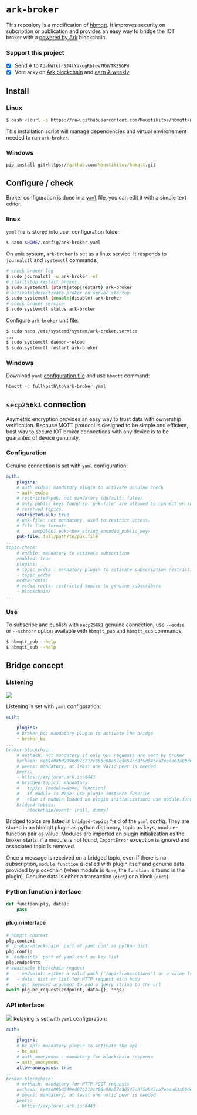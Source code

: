 
# `ark-broker`

This reposiory is a modification of [hbmqtt](https://hbmqtt.readthedocs.io/en/latest/index.html). It improves security on subcription or publication and provides an easy way to bridge the IOT broker with a [powered by Ark](https://ark.io/powered-by-ark) blockchain.

### Support this project

  * [X] Send &#1126; to `AUahWfkfr5J4tYakugRbfow7RWVTK35GPW`
  * [X] Vote `arky` on [Ark blockchain](https://explorer.ark.io) and [earn &#1126; weekly](http://dpos.arky-delegate.info/arky)

## Install

### Linux

```bash
$ bash <(curl -s https://raw.githubusercontent.com/Moustikitos/hbmqtt/master/ark-broker/install-ark-broker.sh)
```

This installation script will manage dependencies and virtual environement needed to run `ark-broker`.

### Windows

```cmd
pip install git+https://github.com/Moustikitos/hbmqtt.git
```

## Configure / check

Broker configuration is done in a [`yaml`](https://yaml.org/) file, you can edit it with a simple text editor.

### linux

`yaml` file is stored into user configuration folder.

```bash
$ nano $HOME/.config/ark-broker.yaml
```

On unix system, `ark-broker` is set as a linux service. It responds to `journalctl` and `systemctl` commands:

```bash
# check broker log
$ sudo journalctl -u ark-broker -ef
# start|stop|restart broker
$ sudo systemctl (start|stop|restart) ark-broker
# activate|desactivate broker on server startup
$ sudo systemctl (enable|disable) ark-broker
# check broker service
$ sudo systemctl status ark-broker
```

Configure `ark-broker` unit file:

```bash
$ sudo nano /etc/systemd/system/ark-broker.service
...
$ sudo systemctl daemon-reload
$ sudo systemctl restart ark-broker
```

### Windows

Download `yaml` [configuration file](https://raw.githubusercontent.com/Moustikitos/hbmqtt/master/ark-broker/ark-broker.yaml) and use `hbmqtt` command:

```cmd
hbmqtt -c full\path\to\ark-broker.yaml
```

## `secp256k1` connection

Asymetric encryption provides an easy way to trust data with ownership verification. Because MQTT protocol is designed to be simple and efficient, best way to secure IOT broker connections with any device is to be guaranted of device genuinity.

### Configuration

Genuine connection is set with `yaml` configuration:

```yaml
auth:
    plugins:
    # auth_ecdsa: mandatory plugin to activate genuine check
    - auth_ecdsa
    # restricted-puk: not mandatory (default: false)
    # only public keys found in 'puk-file' are allowed to connect on secp256k1
    # reserved topics.
    restricted-puk: true
    # puk-file: not mandatory, used to restrict access.
    # file line format:
    #     secp256k1.puk:<hex_string_encoded_public_key>
    puk-file: full/path/to/puk.file
...
topic-check:
    # enable: mandatory to activate subscrition
    enabled: true
    plugins:
    # topic_ecdsa : mandatory plugin to activate subscription restrictions
    - topic_ecdsa
    ecdsa-roots:
    # ecdsa-roots: restricted topics to genuine subscribers
    - blockchain/
...
```

### Use

To subscribe and publish with `secp256k1` genuine connection, use `--ecdsa` or `--schnorr` option available with `hbmqtt_pub` and `hbmqtt_sub` commands.

```bash
$ hbmqtt_pub --help
$ hbmqtt_sub --help
```

## Bridge concept

### Listening

[![](https://mermaid.ink/img/eyJjb2RlIjoic2VxdWVuY2VEaWFncmFtXG5QYXJ0aWNpcGFudCBOZXR3b3JrXG5QYXJ0aWNpcGFudCBCcm9rZXJcbiAgICBOb3RlIGxlZnQgb2YgTmV0d29yazogTmV0d29yayBjb3VsZCBiZTxici8-YSBibG9ja2NoYWluIG5vZGU8YnIvPm9yIHNvbWV0aGluZyBlbHNlXG4gICAgTmV0d29yay0-PkJyb2tlcjogZGF0YSBzZW50IG9uIGJyaWRnZWQgdG9waWNcbiAgICBhbHQgZGF0YSBzZWVtcyBnb29kIGVub3VnaFxuICAgICAgICBOb3RlIG92ZXIgQnJva2VyOiBkYXRhIGhhcyB0byBiZSBhPGJyLz52YWxpZCBqc29uIHN0cmluZzxici8-YW5kIGNvbnRhaW5zIGF0IDxici8-bGVhc3QgaWQgYW5kIGhlaWdodDxici8-b3IgdHlwZSBmaWVsZFxuICAgICAgICBCcm9rZXItPj5CbG9ja2NoYWluOiBhc2sgZWxlbWVudFxuICAgICAgICBhbHQgYmxvY2tjaGFpbiBzZW5kcyBlbGVtZW50XG4gICAgICAgICAgICBCbG9ja2NoYWluLT4-QnJva2VyOiBbdHggb3IgYmxvY2tdXG4gICAgICAgICAgICBCcm9rZXItPj5Ccm9rZXI6IG1vZHVsZS5mdW5jdGlvbihwbGcsIHR4IG9yIGJsb2NrKVxuICAgICAgICBlbHNlIGJsb2NrY2hhaW4gc2VuZHMgbm90aGluZ1xuICAgICAgICAgICAgQmxvY2tjaGFpbi0-PkJyb2tlcjogWyBdXG4gICAgICAgIGVuZFxuICAgIGVsc2UgZGF0YSBub3QgZ29vZCBlbm91Z2hcbiAgICAgICAgQnJva2VyLS0-PkJyb2tlcjogaWdub3JlXG4gICAgZW5kXG4gICAgQnJva2VyLT4-QnJva2VyOiBmb3J3YXJkIGRhdGEgdG8gc3Vic2NyaWJlcnMgKGlmIGFueSlcbiIsIm1lcm1haWQiOnsidGhlbWUiOiJmb3Jlc3QifSwidXBkYXRlRWRpdG9yIjpmYWxzZX0)](https://mermaid-js.github.io/mermaid-live-editor/#/edit/eyJjb2RlIjoic2VxdWVuY2VEaWFncmFtXG5QYXJ0aWNpcGFudCBOZXR3b3JrXG5QYXJ0aWNpcGFudCBCcm9rZXJcbiAgICBOb3RlIGxlZnQgb2YgTmV0d29yazogTmV0d29yayBjb3VsZCBiZTxici8-YSBibG9ja2NoYWluIG5vZGU8YnIvPm9yIHNvbWV0aGluZyBlbHNlXG4gICAgTmV0d29yay0-PkJyb2tlcjogZGF0YSBzZW50IG9uIGJyaWRnZWQgdG9waWNcbiAgICBhbHQgZGF0YSBzZWVtcyBnb29kIGVub3VnaFxuICAgICAgICBOb3RlIG92ZXIgQnJva2VyOiBkYXRhIGhhcyB0byBiZSBhPGJyLz52YWxpZCBqc29uIHN0cmluZzxici8-YW5kIGNvbnRhaW5zIGF0IDxici8-bGVhc3QgaWQgYW5kIGhlaWdodDxici8-b3IgdHlwZSBmaWVsZFxuICAgICAgICBCcm9rZXItPj5CbG9ja2NoYWluOiBhc2sgZWxlbWVudFxuICAgICAgICBhbHQgYmxvY2tjaGFpbiBzZW5kcyBlbGVtZW50XG4gICAgICAgICAgICBCbG9ja2NoYWluLT4-QnJva2VyOiBbdHggb3IgYmxvY2tdXG4gICAgICAgICAgICBCcm9rZXItPj5Ccm9rZXI6IG1vZHVsZS5mdW5jdGlvbihwbGcsIHR4IG9yIGJsb2NrKVxuICAgICAgICBlbHNlIGJsb2NrY2hhaW4gc2VuZHMgbm90aGluZ1xuICAgICAgICAgICAgQmxvY2tjaGFpbi0-PkJyb2tlcjogWyBdXG4gICAgICAgIGVuZFxuICAgIGVsc2UgZGF0YSBub3QgZ29vZCBlbm91Z2hcbiAgICAgICAgQnJva2VyLS0-PkJyb2tlcjogaWdub3JlXG4gICAgZW5kXG4gICAgQnJva2VyLT4-QnJva2VyOiBmb3J3YXJkIGRhdGEgdG8gc3Vic2NyaWJlcnMgKGlmIGFueSlcbiIsIm1lcm1haWQiOnsidGhlbWUiOiJmb3Jlc3QifSwidXBkYXRlRWRpdG9yIjpmYWxzZX0)

Listening is set with `yaml` configuration:

```yaml
auth:
    ...
    plugins:
    # broker_bc: mandatory plugin to activate the bridge
    - broker_bc
...
broker-blockchain:
    # nethash: not mandatory if only GET requests are sent by broker
    nethash: 6e84d08bd299ed97c212c886c98a57e36545c8f5d645ca7eeae63a8bd62d8988
    # peers: mandatory, at least one valid peer is needed
    peers:
    - https://explorer.ark.io:8443
    # bridged-topics: mandatory
    #   topic: [module=None, function]
    #   if module is None: use plugin instance function
    #   else if module loaded on plugin initialization: use module.function
    bridged-topics:
        blockchain/event: [null, dummy]
```

Bridged topics are listed in `bridged-topics` field of the `yaml` config. They are stored in an hbmqtt plugin as python dictionary, topic as keys, module-function pair as value. Modules are imported on plugin initialization as the broker starts. if a module is not found, `ImportError` exception is ignored and associated topic is removed.

Once a message is received on a bridged topic, even if there is no subscription, `module.function` is called with plugin itself and genuine data provided by plockchain (when module is `None`, the `function` is found in the plugin). Genuine data is either a transaction (`dict`) or a block (`dict`).

### Python function interface

```python
def function(plg, data):
    pass
```

#### plugin interface
```python
# hbmqtt context
plg.context
# `broker-blockchain` part of yaml conf as python dict
plg.config
# `endpoints` part of yaml conf as key list
plg.endpoints
# awaitable blockchain request
#   - endpoint: either a valid path ('/api/transactions') or a value from plg.endpoints
#   - data: dict or list for HTTP request with body
#   - qs: keyword argument to add a query string to the url
await plg.bc_request(endpoint, data={}, **qs)
```

### API interface

[![](https://mermaid.ink/img/eyJjb2RlIjoic2VxdWVuY2VEaWFncmFtXG5QYXJ0aWNpcGFudCBJT1QgYXMgSU9UIGRldmljZVxuICAgIElPVC0-PkJyb2tlcjogc2VuZCBEQVRBIHRvICZNRVRIT0QvYXBpL2VuZHBvaW50IHRvcGljXG4gICAgQnJva2VyLT4-QmxvY2tjaGFpbjogSFRUUFtNRVRIT0QgYXBpL2VuZHBvaW50IERBVEFdXG4gICAgQmxvY2tjaGFpbi0-PkJsb2NrY2hhaW46IGlubmVyIHByb2Nlc3NcbiAgICBCbG9ja2NoYWluLT4-QnJva2VyOiByZXNwb25zZVxuICAgIEJyb2tlci0-PklPVDogZm9yd2FyZCByZXNwb25zZSB0byAmUkVTUC9jbGllbnRfaWQgdG9waWNcbiIsIm1lcm1haWQiOnsidGhlbWUiOiJmb3Jlc3QifSwidXBkYXRlRWRpdG9yIjpmYWxzZX0)](https://mermaid-js.github.io/mermaid-live-editor/#/edit/eyJjb2RlIjoic2VxdWVuY2VEaWFncmFtXG5QYXJ0aWNpcGFudCBJT1QgYXMgSU9UIGRldmljZVxuICAgIElPVC0-PkJyb2tlcjogc2VuZCBEQVRBIHRvICZNRVRIT0QvYXBpL2VuZHBvaW50IHRvcGljXG4gICAgQnJva2VyLT4-QmxvY2tjaGFpbjogSFRUUFtNRVRIT0QgYXBpL2VuZHBvaW50IERBVEFdXG4gICAgQmxvY2tjaGFpbi0-PkJsb2NrY2hhaW46IGlubmVyIHByb2Nlc3NcbiAgICBCbG9ja2NoYWluLT4-QnJva2VyOiByZXNwb25zZVxuICAgIEJyb2tlci0-PklPVDogZm9yd2FyZCByZXNwb25zZSB0byAmUkVTUC9jbGllbnRfaWQgdG9waWNcbiIsIm1lcm1haWQiOnsidGhlbWUiOiJmb3Jlc3QifSwidXBkYXRlRWRpdG9yIjpmYWxzZX0)
Relaying is set with `yaml` configuration:

```yaml
auth:
    ...
    plugins:
    # bc_api: mandatory plugin to activate the api
    - bc_api
    # auth_anonymous : mandatory for blockchain response
    - auth_anonymous
    allow-anonymous: true
...
broker-blockchain:
    # nethash: mandatory for HTTP POST requests
    nethash: 6e84d08bd299ed97c212c886c98a57e36545c8f5d645ca7eeae63a8bd62d8988
    # peers: mandatory, at least one valid peer is needed
    peers:
    - https://explorer.ark.io:8443
```
